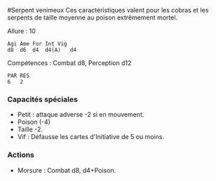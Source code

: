 
#Serpent venimeux
Ces caractéristiques valent pour les cobras et les serpents de taille moyenne au poison extrêmement mortel.

Allure : 10

	Agi	Âme	For	Int	Vig
	d8	d6	d4	d4(A)	d4

Compétences : Combat d8, Perception d12

	PAR	RES
	6	2

### Capacités spéciales
- Petit : attaque adverse -2 si en mouvement.
- Poison (-4)
- Taille -2.
- Vif : Défausse les cartes d'Initiative de 5 ou moins.

### Actions
- Morsure : Combat d8, d4+Poison.

